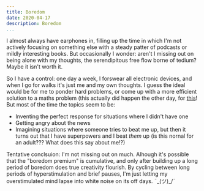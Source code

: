 ```yaml
---
title: Boredom
date: 2020-04-17
description: Boredom
...
```


I almost always have earphones in, filling up the time in which I'm not actively focusing on something else with a steady patter of podcasts or mildly interesting books. But occasionally I wonder: aren't I missing out on being alone with my thoughts, the serendipitous free flow borne of tedium? Maybe it isn't worth it.

So I have a control: one day a week, I forswear all electronic devices, and when I go for walks it's just me and my own thoughts. I guess the ideal would be for me to ponder hard problems, or come up with a more efficient solution to a maths problem (this actually did happen the other day, for [this](https://projecteuler.net/problem=205)! But most of the time the topics seem to be:

- Inventing the perfect response for situations where I didn't have one
- Getting angry about the news
- Imagining situations where someone tries to beat me up, but then it turns out that I have superpowers and I beat _them_ up (is this nornal for an adult??? What does this say about me!?)

Tentative conclsuion: I'm not missing out on much. Alhough it's possible that the "boredom premium" is cumulative, and only after building up a long period of boredom does true creativity flourish. By cycling between long periods of hyperstimulation and brief pauses, I'm just letting my overstimulated mind lapse into white noise on its off days. ¯\_(ツ)_/¯ 

